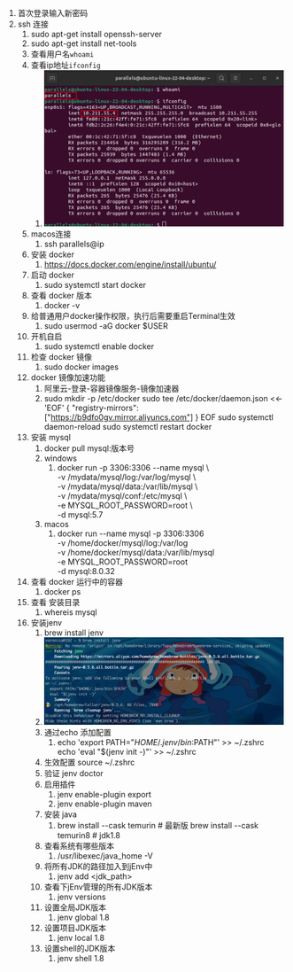 1. 首次登录输入新密码
2. ssh 连接
	1. sudo apt-get install openssh-server
	2. sudo apt-get install net-tools
	3. 查看用户名`whoami`
	4. 查看ip地址`ifconfig`
		1. ![](assets/Pasted%20image%2020230331160449.png)
	5. macos连接
		1. ssh parallels@ip
	6. 安装 docker
		1. https://docs.docker.com/engine/install/ubuntu/
	7. 启动 docker
		1. sudo systemctl start docker
	8. 查看 docker 版本
		1. docker -v
	9. 给普通用户docker操作权限，执行后需要重启Terminal生效
		1. sudo usermod -aG docker $USER
	10. 开机自启
		1. sudo systemctl enable docker
	11. 检查 docker 镜像
		1. sudo docker images
	12. docker 镜像加速功能
		1. 阿里云-登录-容器镜像服务-镜像加速器
		2. sudo mkdir -p /etc/docker sudo tee /etc/docker/daemon.json <<-'EOF' { "registry-mirrors": ["https://b9dfo0gv.mirror.aliyuncs.com"] } EOF sudo systemctl daemon-reload sudo systemctl restart docker
	13. 安装 mysql
		1. docker pull mysql:版本号
		2. windows
			1. docker run -p 3306:3306 --name mysql \  
				-v /mydata/mysql/log:/var/log/mysql \  
				-v /mydata/mysql/data:/var/lib/mysql \  
				-v /mydata/mysql/conf:/etc/mysql \  
				-e MYSQL_ROOT_PASSWORD=root \  
				-d mysql:5.7
		3. macos
			1. docker run --name mysql -p 3306:3306 \
				-v /home/docker/mysql/log:/var/log \
				-v /home/docker/mysql/data:/var/lib/mysql \
				-e MYSQL_ROOT_PASSWORD=root \
				-d mysql:8.0.32
	14. 查看 docker 运行中的容器
		1. docker ps
	15. 查看 安装目录
		1. whereis mysql
	16. 安装jenv
		1. brew install jenv
		2. ![](assets/Pasted%20image%2020230331210430.png)
		3. 通过echo 添加配置
			1. echo 'export PATH="$HOME/.jenv/bin:$PATH"' >> ~/.zshrc
				echo 'eval "$(jenv init -)"' >> ~/.zshrc
		4. 生效配置 source ~/.zshrc
		5. 验证 jenv doctor
		6. 启用插件 
			1. jenv enable-plugin export
			2. jenv enable-plugin maven
		7. 安装 java
			1. brew install --cask temurin # 最新版
				brew install --cask temurin8 # jdk1.8
		8. 查看系统有哪些版本
			1. /usr/libexec/java_home -V
		9. 将所有JDK的路径加入到jEnv中
			1. jenv add <jdk_path>
		10. 查看下jEnv管理的所有JDK版本
			1. jenv versions
		11. 设置全局JDK版本
			1. jenv global 1.8
		12. 设置项目JDK版本
			1.  jenv local 1.8
		13. 设置shell的JDK版本
			1.  jenv shell 1.8
